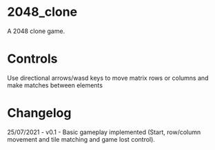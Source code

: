 # 2048_clone
A 2048 clone game.

# Controls
Use directional arrows/wasd keys to move matrix rows or columns and make matches between elements

# Changelog
25/07/2021 - v0.1 - Basic gameplay implemented (Start, row/column movement and tile matching and game lost control).
